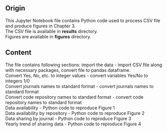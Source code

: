 ## Origin
This Jupyter Notebook file contains Python code used to process CSV file and produce figures in Chapter 3.\
The CSV file is available in **results** directory.\
Figures are available in **figures** directory.
## Content
The file contains following sections:
import the data - import CSV file along with necessary packages, convert file to pandas dataframe.\
Convert Yes, No, etc. to integer values - convert variables Yes/No to integers 1/0\
Convert journals names to standard format - convert journals names to standard format\
Convert code repository names to standard format - convert code repository names to standard format\
Data availability - Python code to reproduce Figure 1\
Data availability by repository - Python code to reproduce Figure 2\
Data sharing by journal - Python code to reproduce Figure 3\
Yearly trend of sharing data - Python code to reproduce Figure 4
